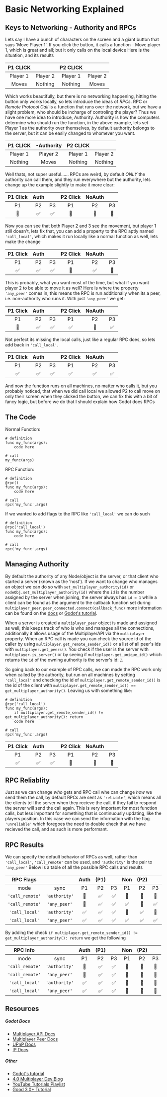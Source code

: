 # Basic Networking Explained

## Keys to Networking - Authority and RPCs

Lets say I have a bunch of characters on the screen and a giant button that says 'Move Player 1'. If you click the button, it calls a function - Move player 1, which is great and all; but it only calls on the local device
Here is the situation, and its results

| P1 CLICK |          | P2 CLICK |          |
| :------: | :------: | :------: | :------: |
| Player 1 | Player 2 | Player 1 | Player 2 |
|  Moves   | Nothing  | Nothing  |  Moves   |

Which works beautifully, but there is no networking happening, hitting the button only works locally, so lets introduce the ideas of _RPCs_. RPC or _Remote Protocol Call_ is a function that runs over the network, but we have a slight problem, who should be incharge of controling the player? Thus we have one more idea to introduce, Authority. Authority is how the computers determine who should run the function, in the above example, lets set Player 1 as the authority over themselves, by default authority belongs to the server, but it can be easily changed to whomever you want.

| P1 CLICK | -Authority | P2 CLICK |          |
| :------: | :--------: | :------: | :------: |
| Player 1 |  Player 2  | Player 1 | Player 2 |
| Nothing  |   Moves    | Nothing  | Nothing  |

Well thats, not super useful...... RPCs are weird, by default _ONLY_ the authority can call them, and they run everywhere but the authority, lets change up the example slightly to make it more clear:

| P1 Click | Auth |     | P2 Click | NoAuth |     |
| :------: | :--: | :-: | :------: | :----: | :-: |
|    P1    |  P2  | P3  |    P1    |   P2   | P3  |
|    🚫    |  ✅  | ✅  |    🚫    |   🚫   | 🚫  |

Now you can see that both Player 2 and 3 see the movement, but player 1 still doesn't, lets fix that, you can add a property to the RPC aptly named `'call_local'`, which makes it run locally like a normal function as well, lets make the change

| P1 Click | Auth |     | P2 Click | NoAuth |     |
| :------: | :--: | :-: | :------: | :----: | :-: |
|    P1    |  P2  | P3  |    P1    |   P2   | P3  |
|    ✅    |  ✅  | ✅  |    🚫    |   ✅   | 🚫  |

This is probably, what you want most of the time, but what if you want player 2 to be able to move it as well? Here is where the property `'any_peer'` comes in, this means the RPC is run additionally when its a peer, i.e. non-authority who runs it. With just `'any_peer'` we get:

| P1 Click | Auth |     | P2 Click | NoAuth |     |
| :------: | :--: | :-: | :------: | :----: | :-: |
|    P1    |  P2  | P3  |    P1    |   P2   | P3  |
|    🚫    |  ✅  | ✅  |    ✅    |   🚫   | ✅  |

Not perfect its missing the local calls, just like a regular RPC does, so lets add back in `'call_local'`.

| P1 Click | Auth |     | P2 Click | NoAuth |     |
| :------: | :--: | :-: | :------: | :----: | :-: |
|    P1    |  P2  | P3  |    P1    |   P2   | P3  |
|    ✅    |  ✅  | ✅  |    ✅    |   ✅   | ✅  |

And now the function runs on all machines, no matter who calls it, but you probably noticed, that when we did call local we allowed P2 to call move on only their screen when they clicked the button, we can fix this with a bit of fancy logic, but before we do that I should explain how Godot does RPCs

## The Code

Normal Function:

```GDScript
# definition
func my_func(args):
    code here

# call
my_func(args)
```

RPC Function:

```GDScript
# definition
@rpc()
func my_func(args):
    code here

# call
rpc('my_func',args)
```

If we wanted to add flags to the RPC like `'call_local'` we can do such

```GDScript
# definition
@rpc('call_local')
func my_func(args):
    code here

# call
rpc('my_func',args)
```

## Managing Authority

By default the authority of any Node/object is the server, or that client who started a server (known as the 'host'). If we want to change who manages an object we can do so with `set_multiplayer_authority(id)` or `nodeObj.set_multiplayer_authority(id)` where the `id` is the number assigned by the server when joining, the server always has `id = 1` while a client can be found as the argument to the callback function set during `multiplayer_peer.peer_connected.connect(callback_func)` more information can be found on the [docs](https://docs.godotengine.org/en/stable/classes/class_multiplayerapi.html#signals) or [Godot's tutorial](https://docs.godotengine.org/en/stable/tutorials/networking/high_level_multiplayer.html).

When a server is created a `multiplayer_peer` object is made and assigned as well, this keeps track of who is who and manages all the connections, additionally it allows usage of the MultiplayerAPI via the `multiplayer` property. When an RPC call is made you can check the source id of the caller by using `multiplayer.get_remote_sender_id()` or a list of all peer's ids with `multiplayer.get_peers()`. You check if the user is the server with `multiplayer.is_server()` or by seeing if `multiplayer.get_unique_id()` which returns the `id` of the owning authority is the server's id: _`1`_.

So going back to our example of RPC calls, we can made the RPC work only when called by the authority, but run on all machines by setting `'call_local'` and checking the id of `multiplayer.get_remote_sender_id()` is the id of the client with `multiplayer.get_remote_sender_id() == get_multiplayer_authority()`. Leaving us with something like:

```GDScript
# definition
@rpc('call_local')
func my_func(args):
    if multiplayer.get_remote_sender_id() != get_multiplayer_authority(): return
    code here

# call
rpc('my_func',args)
```

| P1 Click | Auth |     | P2 Click | NoAuth |     |
| :------: | :--: | :-: | :------: | :----: | :-: |
|    P1    |  P2  | P3  |    P1    |   P2   | P3  |
|    ✅    |  ✅  | ✅  |    🚫    |   🚫   | 🚫  |

## RPC Reliablity

Just as we can change _who_ gets and RPC call whe can change _how_ we send them the call, by default RPCs are sent as `'reliable'`, which means all the clients tell the server when they recieve the call, if they fail to respond the server will send the call again. This is very important for most function calls, but less important for something that is continuously updating, like the players position. In this case we can send the information with the flag `'unreliable'` which foregoes the need to double check that we have recieved the call, and as such is more performant.

## RPC Results

We can specify the default behavior of RPCs as well, rather than `'call_local'`, `'call_remote'` can be used, and `'authority'` is the pair to `'any_peer'`
Below is a table of all the possible RPC calls and results

|    RPC Flags    |               | Auth | (P1) |     | Non | (P2) |     | RPC Call                       |
| :-------------: | :-----------: | :--: | :--: | :-: | :-: | :--: | :-: | :----------------------------- |
|      mode       |     sync      |  P1  |  P2  | P3  | P1  |  P2  | P3  |                                |
| `'call_remote'` | `'authority'` |  🚫  |  ✅  | ✅  | 🚫  |  🚫  | 🚫  | `@rpc()`                       |
| `'call_remote'` | `'any_peer'`  |  🚫  |  ✅  | ✅  | ✅  |  🚫  | ✅  | `@rpc('any_peer')`             |
| `'call_local'`  | `'authority'` |  ✅  |  ✅  | ✅  | 🚫  |  ✅  | 🚫  | `@rpc('call_local)`            |
| `'call_local'`  | `'any_peer'`  |  ✅  |  ✅  | ✅  | ✅  |  ✅  | ✅  | `@rpc('any_peer','call_local)` |

By adding the check `if multiplayer.get_remote_sender_id() != get_multiplayer_authority(): return` we get the following

|    RPC Info     |               | Auth | (P1) |     | Non | (P2) |     |
| :-------------: | :-----------: | :--: | :--: | :-: | :-: | :--: | :-: |
|      mode       |     sync      |  P1  |  P2  | P3  | P1  |  P2  | P3  |
| `'call_remote'` | `'authority'` |  🚫  |  ✅  | ✅  | 🚫  |  🚫  | 🚫  |
| `'call_remote'` | `'any_peer'`  |  🚫  |  ✅  | ✅  | 🚫  |  🚫  | 🚫  |
| `'call_local'`  | `'authority'` |  ✅  |  ✅  | ✅  | 🚫  |  🚫  | 🚫  |
| `'call_local'`  | `'any_peer'`  |  ✅  |  ✅  | ✅  | 🚫  |  🚫  | 🚫  |

## Resources

##### Godot Docs

-   [Multiplayer API Docs](https://docs.godotengine.org/en/stable/classes/class_multiplayerapi.html)
-   [Multiplayer Peer Docs](https://docs.godotengine.org/en/stable/classes/class_multiplayerpeer.html)
-   [UPnP Docs](https://docs.godotengine.org/en/stable/classes/class_upnp.html)
-   [IP Docs](https://docs.godotengine.org/en/stable/classes/class_ip.html)

##### Other

-   [Godot's tutorial](https://docs.godotengine.org/en/stable/tutorials/networking/high_level_multiplayer.html)
-   [4.0 Multiplayer Dev Blog](https://godotengine.org/article/multiplayer-changes-godot-4-0-report-2/)
-   [YouTube Tutorials Playlist](https://www.youtube.com/watch?v=ZF2E12apggU&list=PLRdlA0DoNf6_vWj7grJETu-m0HfUQV94L&index=1)
-   [Good 3.0+ Tutorial](https://medium.com/@bitr13x/how-to-make-a-simple-2d-multiplayer-game-in-godot-6247b68d0af0)
